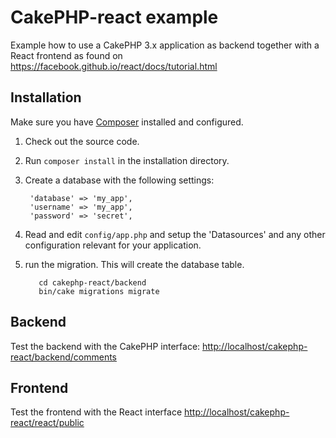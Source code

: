# CakePHP-react example

Example how to use a CakePHP 3.x application as backend together with a React frontend as found on <https://facebook.github.io/react/docs/tutorial.html>

## Installation

Make sure you have [Composer](http://getcomposer.org/doc/00-intro.md) installed and configured.

1. Check out the source code.

2. Run `composer install` in the installation directory.

3. Create a database with the following settings:
    ```
     'database' => 'my_app',
     'username' => 'my_app',
     'password' => 'secret',
    ```  
4. Read and edit `config/app.php` and setup the 'Datasources' and any other
configuration relevant for your application.

5. run the migration. This will create the database table.
    ```   
       cd cakephp-react/backend
       bin/cake migrations migrate
    ```

## Backend
Test the backend with the CakePHP interface:
<http://localhost/cakephp-react/backend/comments>  

## Frontend
Test the frontend with the React interface
<http://localhost/cakephp-react/react/public>



